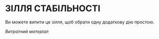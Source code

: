 ﻿# ЗІЛЛЯ СТАБІЛЬНОСТІ

Ви можете випити це зілля, щоб обрати одну додаткову дію простою.

*Витратний матеріал*